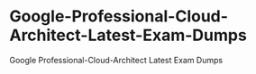 # Google-Professional-Cloud-Architect-Latest-Exam-Dumps
Google Professional-Cloud-Architect Latest Exam Dumps
